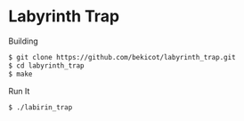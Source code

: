 # Labyrinth Trap

Building

```sh
$ git clone https://github.com/bekicot/labyrinth_trap.git
$ cd labyrinth_trap
$ make
```

Run It

```sh
$ ./labirin_trap
```

